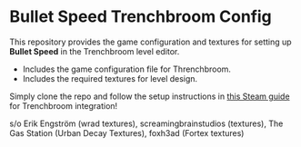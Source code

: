 # Bullet Speed Trenchbroom Config

This repository provides the game configuration and textures for setting up **Bullet Speed** in the Trenchbroom level editor.
- Includes the game configuration file for Threnchbroom.
- Includes the required textures for level design.

Simply clone the repo and follow the setup instructions in [this Steam guide](https://steamcommunity.com/sharedfiles/filedetails/?id=3358286673) for Trenchbroom integration!

s/o Erik Engström (wrad textures), screamingbrainstudios (textures), The Gas Station (Urban Decay Textures), foxh3ad (Fortex textures)
